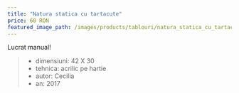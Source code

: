 ```yaml
---
title: "Natura statica cu tartacute"
price: 60 RON
featured_image_path: /images/products/tablouri/natura_statica_cu_tartacute.jpg
---
```


Lucrat manual!

> - dimensiuni: 42 X 30
> - tehnica: acrilic pe hartie
> - autor: Cecilia
> - an: 2017